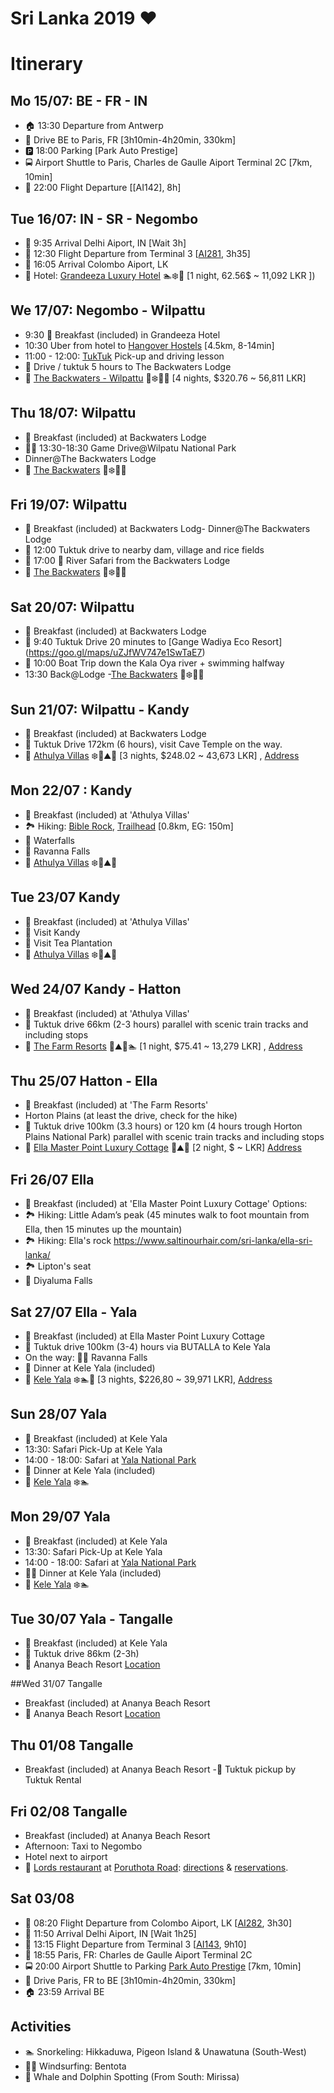 # Sri Lanka 2019 ❤️

# Itinerary

## Mo 15/07: BE - FR - IN
- 🏠 13:30 Departure from Antwerp
- 🚗 Drive BE to Paris, FR [3h10min-4h20min, 330km] 
- 🅿️ 18:00 Parking [Park Auto Prestige]
- 🚍 Airport Shuttle to Paris, Charles de Gaulle Aiport Terminal 2C [7km, 10min]
- 🛫 22:00 Flight Departure [[AI142], 8h]

## Tue 16/07: IN - SR - Negombo
- 🛬 9:35 Arrival Delhi Aiport, IN [Wait 3h]
- 🛫 12:30 Flight Departure from Terminal 3 [[AI281](https://www.flightradar24.com/data/flights/ai281), 3h35]
- 🛬 16:05 Arrival Colombo Aiport, LK
- 🏨 Hotel: [Grandeeza Luxury Hotel](https://www.grandeeza.com/) 🏊❄️🍴 [1 night, 62.56$ ~ 11,092 LKR ])

## We 17/07: Negombo -  Wilpattu
- 9:30 🍴 Breakfast (included) in Grandeeza Hotel
- 10:30 Uber from hotel to [Hangover Hostels](https://goo.gl/maps/AsgYWqGYu97QL4TF7) [4.5km, 8-14min]
- 11:00 - 12:00: [TukTuk](https://tuktukrental.com/) Pick-up and driving lesson 
- 🛵 Drive / tuktuk 5 hours to The Backwaters Lodge
- 🏨 [The Backwaters - Wilpattu](https://www.backwaterslodge.com/) 🍴❄️🌴🐘  [4 nights, $320.76 ~ 56,811 LKR] 

## Thu 18/07:  Wilpattu
- 🍴 Breakfast (included) at Backwaters Lodge
- 🐒🚙 13:30-18:30 Game Drive@Wilpatu National Park
- Dinner@The Backwaters Lodge
- 🏨 [The Backwaters](https://www.backwaterslodge.com/) 🍴❄️🌴🐘

## Fri 19/07:  Wilpattu
- 🍴 Breakfast (included) at Backwaters Lodg- Dinner@The Backwaters Lodge
- 🛵 12:00 Tuktuk drive to nearby dam, village and rice fields
- 🛶 17:00 🐒 River Safari from the Backwaters Lodge
- 🏨 [The Backwaters](https://www.backwaterslodge.com/) 🍴❄️🌴🐘

## Sat 20/07: Wilpattu
- 🍴 Breakfast (included) at Backwaters Lodge 
- 🛵 9:40 Tuktuk Drive 20 minutes to [Gange Wadiya Eco Resort] (https://goo.gl/maps/uZJfWV747e1SwTaE7) 
- 🚤 10:00 Boat Trip down the Kala Oya river + swimming halfway
- 13:30 Back@Lodge
-[The Backwaters](https://www.backwaterslodge.com/) 🍴❄️🌴🐘

## Sun 21/07: Wilpattu - Kandy
- 🍴 Breakfast (included) at Backwaters Lodge
- 🛵 Tuktuk Drive 172km (6 hours), visit Cave Temple on the way. 
- 🏨 [Athulya Villas](http://www.athulyavillas.com/) ❄️🔭⛰️🌴 [3 nights, $248.02 ~ 43,673 LKR] , [Address](https://goo.gl/maps/UXZw55hwuZ1b58V89)

## Mon 22/07 : Kandy
- 🍴 Breakfast (included) at 'Athulya Villas'
- 🏞️ Hiking: [Bible Rock](https://www.thingstodosrilanka.com/bible-rock-bathalegala-hiking-guide/), [Trailhead](https://goo.gl/maps/bDQLnndgXh4N2CFE7) [0.8km, EG: 150m]
- 🌊 Waterfalls
- 🌊 Ravanna Falls
- 🏨 [Athulya Villas](http://www.athulyavillas.com/) ❄️🔭⛰️🌴

## Tue 23/07 Kandy
- 🍴 Breakfast (included) at 'Athulya Villas'
- 🌇 Visit Kandy 
- 🌿 Visit Tea Plantation
- 🏨 [Athulya Villas](http://www.athulyavillas.com/) ❄️🔭⛰️🌴 

## Wed 24/07 Kandy - Hatton
- 🍴 Breakfast (included) at 'Athulya Villas'
- 🛵 Tuktuk drive 66km (2-3 hours) parallel with scenic train tracks and including stops
- 🏨 [The Farm Resorts](http://www.thefarmresorts.com) 🔭⛰️🌴🏊 [1 night, $75.41 ~ 13,279 LKR] , [Address](https://goo.gl/maps/Z6xVfmQsPMfxiswu6)

## Thu 25/07 Hatton - Ella
- 🍴 Breakfast (included) at 'The Farm Resorts'
- Horton Plains (at least the drive, check for the hike)
- 🛵 Tuktuk drive 100km (3.3 hours) or 120 km (4 hours trough Horton Plains National Park) parallel with scenic train tracks and including stops 
- 🏨 [Ella Master Point Luxury Cottage]() 🔭⛰️🌴 [2 night, $ ~ LKR] [Address](https://goo.gl/maps/K8NrcAGgnkFfxLNf6) 

## Fri 26/07 Ella
- 🍴 Breakfast (included) at 'Ella Master Point Luxury Cottage'
Options:
- 🏞️ Hiking: Little Adam’s peak (45 minutes walk to foot mountain from Ella, then 15 minutes up the mountain)
- 🏞️ Hiking: Ella's rock https://www.saltinourhair.com/sri-lanka/ella-sri-lanka/
- 🏞️ Lipton's seat
- 🌊 Diyaluma Falls

## Sat 27/07 Ella - Yala
- 🍴 Breakfast (included) at Ella Master Point Luxury Cottage 
- 🛵 Tuktuk drive 100km (3-4) hours via BUTALLA to Kele Yala 
- On the way: 🌊🔭 Ravanna Falls 
- 🥂 Dinner at Kele Yala (included)
- 🏨 [Kele Yala](https://www.booking.com/hotel/lk/kele-yala-sri-lanka.nl.html) ❄️🏊🐘 [3 nights, $226,80 ~ 39,971 LKR], [Address](https://goo.gl/maps/tq8m3XDiimSJPo568)

## Sun 28/07 Yala
- 🍴 Breakfast (included) at Kele Yala
- 13:30: Safari Pick-Up at Kele Yala
- 14:00 - 18:00: Safari at [Yala National Park](https://www.thetraveltester.com/nl/yala-national-park-safari-sri-lanka/)
- 🥂 Dinner at Kele Yala (included)
- 🏨 [Kele Yala](https://www.booking.com/hotel/lk/kele-yala-sri-lanka.nl.html) ❄️🏊

## Mon 29/07 Yala
- 🍴 Breakfast (included) at Kele Yala
- 13:30: Safari Pick-Up at Kele Yala
- 14:00 - 18:00: Safari at [Yala National Park](https://www.thetraveltester.com/nl/yala-national-park-safari-sri-lanka/)
- 🍴🥂 Dinner at Kele Yala (included)
- 🏨 [Kele Yala](https://www.booking.com/hotel/lk/kele-yala-sri-lanka.nl.html) ❄️🏊 

## Tue 30/07 Yala - Tangalle 
- 🍴 Breakfast (included) at Kele Yala
- 🛵 Tuktuk drive 86km (2-3h)
- 🏨 Ananya Beach Resort [Location](https://maps.app.goo.gl/P1bGpK9VzDB3BF4r8) 

##Wed 31/07 Tangalle
- Breakfast (included) at Ananya Beach Resort
- 🏨 Ananya Beach Resort [Location](https://maps.app.goo.gl/P1bGpK9VzDB3BF4r8) 

## Thu 01/08 Tangalle
- Breakfast (included) at Ananya Beach Resort
-🛵 Tuktuk pickup by Tuktuk Rental

## Fri 02/08 Tangalle
- Breakfast (included) at Ananya Beach Resort
- Afternoon: Taxi to Negombo
- Hotel next to airport
- 🍴 [Lords restaurant](http://lordsrestaurant.net) at [Poruthota Road](https://goo.gl/maps/gBbB7jZnt3jtjqQTA): [directions](https://goo.gl/maps/JD9g3CP9EdHdA2fk6) & [reservations](http://lordsrestaurant.net/reservations/). 

## Sat 03/08
- 🛫 08:20 Flight Departure from Colombo Aiport, LK [[AI282](https://www.flightradar24.com/data/flights/ai282), 3h30]
- 🛬 11:50 Arrival Delhi Aiport, IN [Wait 1h25]
- 🛫 13:15 Flight Departure from Terminal 3 [[AI143](https://www.flightradar24.com/data/flights/ai143), 9h10]
- 🛬 18:55 Paris, FR: Charles de Gaulle Aiport Terminal 2C
- 🚍 20:00 Airport Shuttle to Parking [Park Auto Prestige](https://goo.gl/maps/rNbRQ4xpEC2Pk3xm9) [7km, 10min]
- 🚗 Drive Paris, FR to BE [3h10min-4h20min, 330km] 
- 🏠 23:59 Arrival BE

## Activities

- 🏊‍ Snorkeling: Hikkaduwa, Pigeon Island & Unawatuna (South-West)
- 🏄🏻 Windsurfing: Bentota
- 🔭 Whale and Dolphin Spotting (From South: Mirissa)

